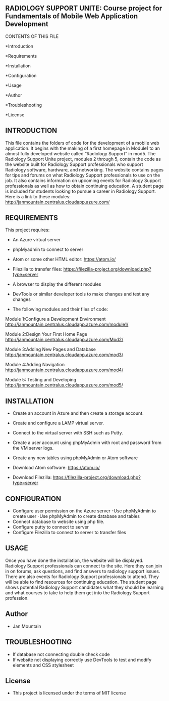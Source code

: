 RADIOLOGY SUPPORT UNITE: Course project for Fundamentals of Mobile Web Application Development
---------------------------------------------
CONTENTS OF THIS FILE

*Introduction

*Requirements

*Installation

*Configuration

*Usage

*Author

*Troubleshooting

*License




INTRODUCTION
--------------
This file contains the folders of code for the development of a mobile web application.  It begins with the making of a first homepage in Module1 to an almost fully developed website called “Radiology Support” in mod5. The Radiology Support Unite project, modules 2 through 5, contain the code as the website built for Radiology Support professionals who support Radiology software, hardware, and networking.  The website contains pages for tips and forums on what Radiology Support professionals to use on the job. It also contains information on upcoming events for Radiology Support professionals as well as how to obtain continuing education.  A student page is included for students looking to pursue a career in Radiology Support. Here is a link to these modules: http://janmountain.centralus.cloudapp.azure.com/

REQUIREMENTS
-----------------
This project requires:

* An Azure virtual server

* phpMyadmin to connect to server

* Atom or some other HTML editor: https://atom.io/

* Filezilla to transfer files: https://filezilla-project.org/download.php?type=server

* A browser to display the different modules

* DevTools or similar developer tools to make changes and test any changes

* The following modules and their files of code:


Module 1:Configure a Development Environment
http://janmountain.centralus.cloudapp.azure.com/module1/
  
Module 2:Design Your First Home Page
http://janmountain.centralus.cloudapp.azure.com/Mod2/
 
Module 3:Adding New Pages and Database
http://janmountain.centralus.cloudapp.azure.com/mod3/
 
Module 4:Adding Navigation
http://janmountain.centralus.cloudapp.azure.com/mod4/
 
Module 5: Testing and Developing
http://janmountain.centralus.cloudapp.azure.com/mod5/
 
INSTALLATION
-------------------
* Create an account in Azure and then create a storage account.

* Create and configure a LAMP virtual server.

* Connect to the virtual server with SSH such as Putty.

* Create a user account using phpMyAdmin with root and password from the VM server logs.

* Create any new tables using phpMyAdmin or Atom software

* Download Atom software: https://atom.io/

* Download Filezilla: https://filezilla-project.org/download.php?type=server

CONFIGURATION
----------------
* Configure user permission on the Azure server
  -Use phpMyAdmin to create user
  -Use phpMyAdmin to create database and tables 
 * Connect database to website using php file.
* Configure putty to connect to server
* Configure Filezilla to connect to server to transfer files

USAGE
-------
Once you have done the installation, the website will be displayed.  Radiology Support professionals can connect to the site.  Here they can join in on forums, ask questions, and find answers to radiology support issues. There are also events for Radiology Support professionals to attend. They will be able to find resources for continuing education.  The student page shows potential Radiology Support candidates what they should be learning and what courses to take to help them get into the Radiology Support profession.

Author
-------------
* Jan Mountain


TROUBLESHOOTING
------------------------------------------------
* If database not connecting double check code
* If website not displaying correctly use DevTools to test and modify elements and CSS stylesheet

License
--------
* This project is licensed under the terms of MIT license





